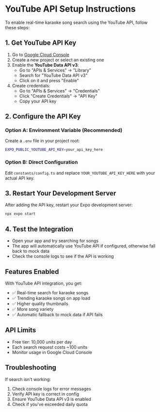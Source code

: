 # YouTube API Setup Instructions

To enable real-time karaoke song search using the YouTube API, follow these steps:

## 1. Get YouTube API Key

1. Go to [Google Cloud Console](https://console.cloud.google.com/)
2. Create a new project or select an existing one
3. Enable the **YouTube Data API v3**:
   - Go to "APIs & Services" → "Library"
   - Search for "YouTube Data API v3"
   - Click on it and press "Enable"
4. Create credentials:
   - Go to "APIs & Services" → "Credentials"
   - Click "Create Credentials" → "API Key"
   - Copy your API key

## 2. Configure the API Key

### Option A: Environment Variable (Recommended)
Create a `.env` file in your project root:
```bash
EXPO_PUBLIC_YOUTUBE_API_KEY=your_api_key_here
```

### Option B: Direct Configuration
Edit `constants/config.ts` and replace `YOUR_YOUTUBE_API_KEY_HERE` with your actual API key.

## 3. Restart Your Development Server

After adding the API key, restart your Expo development server:
```bash
npx expo start
```

## 4. Test the Integration

- Open your app and try searching for songs
- The app will automatically use YouTube API if configured, otherwise fall back to mock data
- Check the console logs to see if the API is working

## Features Enabled

With YouTube API integration, you get:
- ✅ Real-time search for karaoke songs
- ✅ Trending karaoke songs on app load
- ✅ Higher quality thumbnails
- ✅ More song variety
- ✅ Automatic fallback to mock data if API fails

## API Limits

- Free tier: 10,000 units per day
- Each search request costs ~100 units
- Monitor usage in Google Cloud Console

## Troubleshooting

If search isn't working:
1. Check console logs for error messages
2. Verify API key is correct in config
3. Ensure YouTube Data API v3 is enabled
4. Check if you've exceeded daily quota
